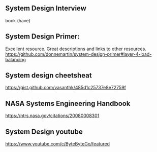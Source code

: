 

## System Design Interview
book (have)

## System Design Primer:
Excellent resource. Great descriptions and links to other resources.
https://github.com/donnemartin/system-design-primer#layer-4-load-balancing

## System design cheetsheat
https://gist.github.com/vasanthk/485d1c25737e8e72759f

## NASA Systems Engineering Handbook
https://ntrs.nasa.gov/citations/20080008301

## System Design youtube
https://www.youtube.com/c/ByteByteGo/featured